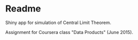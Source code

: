 # Readme
Shiny app for simulation of Central Limit Theorem. 

Assignment for Coursera class "Data Products" (June 2015).
